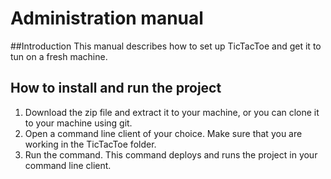 # Administration manual 

##Introduction 
This manual describes how to set up TicTacToe and get it to tun on a fresh machine.


## How to install and run the project
1. Download the zip file and extract it to your machine, or you can clone it to your machine using git.
2. Open a command line client of your choice. Make sure that you are working in the TicTacToe folder.
3. Run the command. This command deploys and runs the project in your command line client. 


